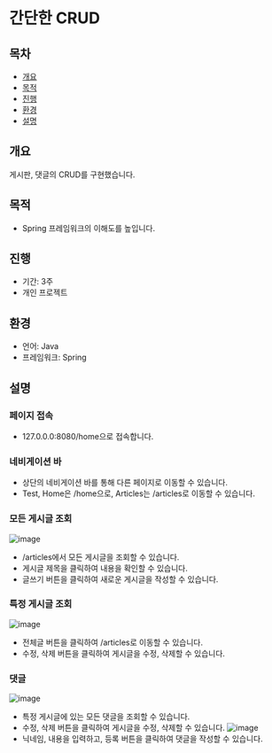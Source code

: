 # 간단한 CRUD

## 목차
- [개요](#개요)
- [목적](#목적)
- [진행](#진행)
- [환경](#환경)
- [설명](#설명)

## 개요
게시판, 댓글의 CRUD를 구현했습니다.</br>

## 목적
- Spring 프레임워크의 이해도를 높입니다.

## 진행
- 기간: 3주
- 개인 프로젝트

## 환경
- 언어: Java
- 프레임워크: Spring

## 설명
### 페이지 접속
- 127.0.0.0:8080/home으로 접속합니다.

### 네비게이션 바
- 상단의 네비게이션 바를 통해 다른 페이지로 이동할 수 있습니다.
- Test, Home은 /home으로, Articles는 /articles로 이동할 수 있습니다.

### 모든 게시글 조회
![image](https://github.com/user-attachments/assets/25c7c035-1914-4840-96f6-3b36768bcf56)
- /articles에서 모든 게시글을 조회할 수 있습니다.
- 게시글 제목을 클릭하여 내용을 확인할 수 있습니다.
- 글쓰기 버튼을 클릭하여 새로운 게시글을 작성할 수 있습니다.

### 특정 게시글 조회
![image](https://github.com/user-attachments/assets/a727d702-09e2-4c00-80bf-9ffab06cd4f7)
- 전체글 버튼을 클릭하여 /articles로 이동할 수 있습니다.
- 수정, 삭제 버튼을 클릭하여 게시글을 수정, 삭제할 수 있습니다.

### 댓글
![image](https://github.com/user-attachments/assets/28ad8f58-cd66-4c67-afbc-aa04d83947eb)
- 특정 게시글에 있는 모든 댓글을 조회할 수 있습니다.
- 수정, 삭제 버튼을 클릭하여 게시글을 수정, 삭제할 수 있습니다.
![image](https://github.com/user-attachments/assets/6f43a223-fbeb-44df-8463-b1c13865cda3)
- 닉네임, 내용을 입력하고, 등록 버튼을 클릭하여 댓글을 작성할 수 있습니다.
